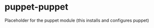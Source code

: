 puppet-puppet
=============

Placeholder for the puppet module (this installs and configures puppet)